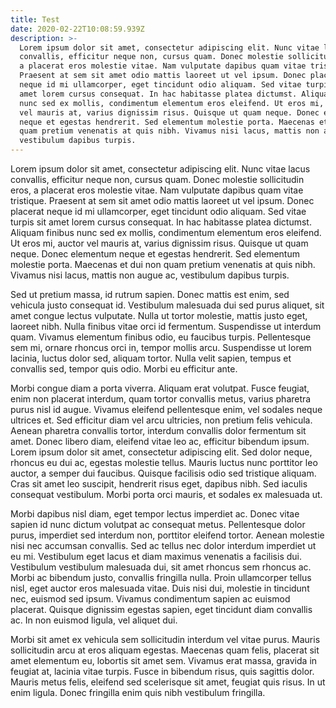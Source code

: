 ```yaml
---
title: Test
date: 2020-02-22T10:08:59.939Z
description: >-
  Lorem ipsum dolor sit amet, consectetur adipiscing elit. Nunc vitae lacus
  convallis, efficitur neque non, cursus quam. Donec molestie sollicitudin eros,
  a placerat eros molestie vitae. Nam vulputate dapibus quam vitae tristique.
  Praesent at sem sit amet odio mattis laoreet ut vel ipsum. Donec placerat
  neque id mi ullamcorper, eget tincidunt odio aliquam. Sed vitae turpis sit
  amet lorem cursus consequat. In hac habitasse platea dictumst. Aliquam finibus
  nunc sed ex mollis, condimentum elementum eros eleifend. Ut eros mi, auctor
  vel mauris at, varius dignissim risus. Quisque ut quam neque. Donec elementum
  neque et egestas hendrerit. Sed elementum molestie porta. Maecenas et dui non
  quam pretium venenatis at quis nibh. Vivamus nisi lacus, mattis non augue ac,
  vestibulum dapibus turpis.
---
```

Lorem ipsum dolor sit amet, consectetur adipiscing elit. Nunc vitae lacus convallis, efficitur neque non, cursus quam. Donec molestie sollicitudin eros, a placerat eros molestie vitae. Nam vulputate dapibus quam vitae tristique. Praesent at sem sit amet odio mattis laoreet ut vel ipsum. Donec placerat neque id mi ullamcorper, eget tincidunt odio aliquam. Sed vitae turpis sit amet lorem cursus consequat. In hac habitasse platea dictumst. Aliquam finibus nunc sed ex mollis, condimentum elementum eros eleifend. Ut eros mi, auctor vel mauris at, varius dignissim risus. Quisque ut quam neque. Donec elementum neque et egestas hendrerit. Sed elementum molestie porta. Maecenas et dui non quam pretium venenatis at quis nibh. Vivamus nisi lacus, mattis non augue ac, vestibulum dapibus turpis.

Sed ut pretium massa, id rutrum sapien. Donec mattis est enim, sed vehicula justo consequat id. Vestibulum malesuada dui sed purus aliquet, sit amet congue lectus vulputate. Nulla ut tortor molestie, mattis justo eget, laoreet nibh. Nulla finibus vitae orci id fermentum. Suspendisse ut interdum quam. Vivamus elementum finibus odio, eu faucibus turpis. Pellentesque sem mi, ornare rhoncus orci in, tempor mollis arcu. Suspendisse ut lorem lacinia, luctus dolor sed, aliquam tortor. Nulla velit sapien, tempus et convallis sed, tempor quis odio. Morbi eu efficitur ante.

Morbi congue diam a porta viverra. Aliquam erat volutpat. Fusce feugiat, enim non placerat interdum, quam tortor convallis metus, varius pharetra purus nisl id augue. Vivamus eleifend pellentesque enim, vel sodales neque ultrices et. Sed efficitur diam vel arcu ultricies, non pretium felis vehicula. Aenean pharetra convallis tortor, interdum convallis dolor fermentum sit amet. Donec libero diam, eleifend vitae leo ac, efficitur bibendum ipsum. Lorem ipsum dolor sit amet, consectetur adipiscing elit. Sed dolor neque, rhoncus eu dui ac, egestas molestie tellus. Mauris luctus nunc porttitor leo auctor, a semper dui faucibus. Quisque facilisis odio sed tristique aliquam. Cras sit amet leo suscipit, hendrerit risus eget, dapibus nibh. Sed iaculis consequat vestibulum. Morbi porta orci mauris, et sodales ex malesuada ut.

Morbi dapibus nisl diam, eget tempor lectus imperdiet ac. Donec vitae sapien id nunc dictum volutpat ac consequat metus. Pellentesque dolor purus, imperdiet sed interdum non, porttitor eleifend tortor. Aenean molestie nisi nec accumsan convallis. Sed ac tellus nec dolor interdum imperdiet ut eu mi. Vestibulum eget lacus et diam maximus venenatis a facilisis dui. Vestibulum vestibulum malesuada dui, sit amet rhoncus sem rhoncus ac. Morbi ac bibendum justo, convallis fringilla nulla. Proin ullamcorper tellus nisl, eget auctor eros malesuada vitae. Duis nisi dui, molestie in tincidunt nec, euismod sed ipsum. Vivamus condimentum sapien ac euismod placerat. Quisque dignissim egestas sapien, eget tincidunt diam convallis ac. In non euismod ligula, vel aliquet dui.

Morbi sit amet ex vehicula sem sollicitudin interdum vel vitae purus. Mauris sollicitudin arcu at eros aliquam egestas. Maecenas quam felis, placerat sit amet elementum eu, lobortis sit amet sem. Vivamus erat massa, gravida in feugiat at, lacinia vitae turpis. Fusce in bibendum risus, quis sagittis dolor. Mauris metus felis, eleifend sed scelerisque sit amet, feugiat quis risus. In ut enim ligula. Donec fringilla enim quis nibh vestibulum fringilla.
